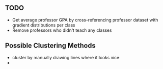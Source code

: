 ## TODO
- Get average professor GPA by cross-referencing professor dataset with gradient distributions per class
- Remove professors who didn't teach any classes

## Possible Clustering Methods
- cluster by manually drawing lines where it looks nice
- 
